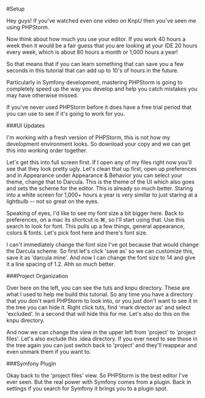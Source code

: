 #Setup

Hey guys! If you've watched even one video on KnpU then you've seen me
using PHPStorm. 

Now think about how much you use your editor. If you work 40 hours a 
week then it would be a fair guess that you are looking at your IDE 
20 hours every week, which is about 80 hours a month or 1,000 hours a
year!

So that means that if you can learn something that can save you a few
seconds in this tutorial that can add up to 10's of hours in the future.

Particularly in Symfony development, mastering PHPStorm is going to 
completely speed up the way you develop and help you catch mistakes
you may have otherwise missed.

If you've never used PHPStorm before it does have a free trial period
that you can use to see if it's going to work for you.

###UI Updates

I'm working with a fresh version of PHPStorm, this is not how my
development environment looks. So download your copy and we can get
this into working order together.

Let's get this into full screen first. If I open any of my files right 
now you'll see that they look pretty ugly. Let's clean that up first, 
open up preferences and in Appearance under Appearance & Behavior you 
can select your theme, change that to Darcula. This is the theme of the
UI which also goes and sets the scheme for the editor. This is already
so much better. Staring into a white screen for 1,000+ hours a year is
very similar to just staring at a lightbulb -- not so great on the eyes.

Speaking of eyes, I'd like to see my font size a bit bigger here. Back to
preferences, on a mac its shortcut is ⌘, so I'll start using that. Use this
search to look for font. This pulls up a few things, general appearance, 
colors & fonts. Let's pick font here and there's font size. 

I can't immediately change the font size I've got because that would change
the Darcula scheme. So first let's click 'save as' so we can customize this,
save it as 'darcula mine'. And now I can change the font size to 14 and give it a
line spacing of 1.2. Ahh so much better.

###Project Organization

Over here on the left, you can see the tuts and knpu directory. These are what I
used to help me build this tutorial. So any time you have a directory that you
don't want PHPStorm to look into, or you just don't want to see it in the tree
you can hide it. Right click tuts, find 'mark director as' and select 'excluded'. 
In a second that will hide this for me. Let's also do this on the knpu directory.

And now we can change the view in the upper left from 'project' to 'project files'.
Let's also exclude this .idea directory. If you ever need to see those in the tree
again you can just switch back to 'project' and they'll reappear and even unmark
them if you want to.

###Symfony Plugin

Okay back to the 'project files' view. So PHPStorm is the best editor I've ever seen.
But the real power with Symfony comes from a plugin. Back in settings if you search
for Symfony it brings you to a plugin spot.

